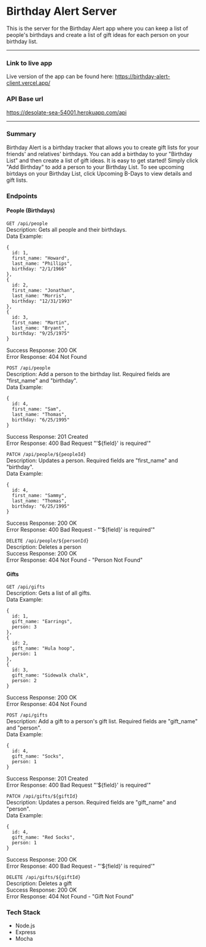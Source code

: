 # Birthday Alert Server
This is the server for the Birthday Alert app where you can keep a list of people's birthdays and create a list of gift ideas for each person on your birthday list.

-----
### Link to live app
Live version of the app can be found here: <a href = "https://birthday-alert-client.vercel.app/">https://birthday-alert-client.vercel.app/</a>

### API Base url
<a href = "https://desolate-sea-54001.herokuapp.com/api">https://desolate-sea-54001.herokuapp.com/api</a>

-----
### Summary
Birthday Alert is a birthday tracker that allows you to create gift lists for your friends' and relatives' birthdays. You can add a birthday to your "Birthday List" and then create a list of gift ideas. It is easy to get started! Simply click "Add Birthday" to add a person to your Birthday List. To see upcoming birtdays on your Birthday List, click Upcoming B-Days to view details and gift lists.

### Endpoints

#### People (Birthdays)
`GET /api/people`  
Description: Gets all people and their birthdays.    
Data Example:  
```
{
  id: 1,
  first_name: "Howard",
  last_name: "Phillips",
  birthday: "2/1/1966"
},
{
  id: 2,
  first_name: "Jonathan",
  last_name: "Morris",
  birthday: "12/31/1993"
},
{
  id: 3,
  first_name: "Martin",
  last_name: "Bryant",
  birthday: "9/25/1975"
}
```
Success Response: 200 OK  
Error Response: 404 Not Found  


`POST /api/people`  
Description:   Add a person to the birthday list. Required fields are "first_name" and "birthday".  
Data Example:  
```
{
  id: 4,
  first_name: "Sam",
  last_name: "Thomas",
  birthday: "6/25/1995"
}
```
Success Response: 201 Created  
Error Response: 400 Bad Request "'${field}' is required'"


`PATCH /api/people/${peopleId}`  
Description: Updates a person. Required fields are "first_name" and "birthday".        
Data Example:  
```
{
  id: 4,
  first_name: "Sammy",
  last_name: "Thomas",
  birthday: "6/25/1995"
}
```
Success Response: 200 OK  
Error Response: 400 Bad Request - "'${field}' is required'"   


`DELETE /api/people/${personId}`  
Description: Deletes a person     
Success Response: 200 OK  
Error Response: 404 Not Found - "Person Not Found"


#### Gifts
`GET /api/gifts`  
Description:  Gets a list of all gifts.   
Data Example:  
```
{
  id: 1,
  gift_name: "Earrings",
  person: 3
},
{
  id: 2,
  gift_name: "Hula hoop",
  person: 1
},
{
  id: 3,
  gift_name: "Sidewalk chalk",
  person: 2
}
```
Success Response: 200 OK  
Error Response: 404 Not Found

`POST /api/gifts`  
Description:   Add a gift to a person's gift list. Required fields are "gift_name" and "person".  
Data Example:  
```
{
  id: 4,
  gift_name: "Socks",
  person: 1
}
```
Success Response: 201 Created  
Error Response: 400 Bad Request "'${field}' is required'"


`PATCH /api/gifts/${giftId}`  
Description: Updates a person. Required fields are "gift_name" and "person".        
Data Example:  
```
{
  id: 4,
  gift_name: "Red Socks",
  person: 1
}
```
Success Response: 200 OK  
Error Response: 400 Bad Request - "'${field}' is required'"   


`DELETE /api/gifts/${giftId}`  
Description: Deletes a gift       
Success Response: 200 OK  
Error Response: 404 Not Found - "Gift Not Found"  


### Tech Stack
- Node.js
- Express
- Mocha

